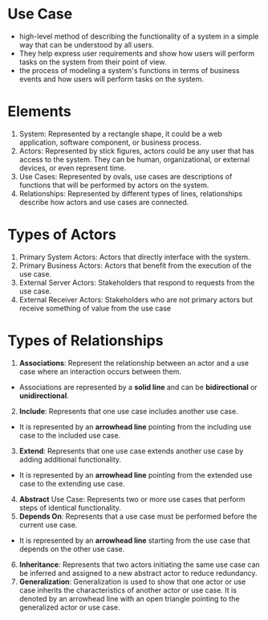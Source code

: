# Use Case 
* high-level method of describing the functionality of a system in a simple way that can be understood by all users.
* They help express user requirements and show how users will perform tasks on the system from their point of view.
* the process of modeling a system's functions in terms of business events and how users will perform tasks on the system.
# Elements
1) System: Represented by a rectangle shape, it could be a web application, software component, or business process.
2) Actors: Represented by stick figures, actors could be any user that has access to the system. They can be human, organizational, or external devices, or even represent time.
3) Use Cases: Represented by ovals, use cases are descriptions of functions that will be performed by actors on the system.
4) Relationships: Represented by different types of lines, relationships describe how actors and use cases are connected.

# Types of Actors
1) Primary System Actors: Actors that directly interface with the system.
2) Primary Business Actors: Actors that benefit from the execution of the use case.
3) External Server Actors: Stakeholders that respond to requests from the use case.
4) External Receiver Actors: Stakeholders who are not primary actors but receive something of value from the use case

# Types of Relationships
1) **Associations**: Represent the relationship between an actor and a use case where an interaction occurs between them.
* Associations are represented by a **solid line** and can be **bidirectional** or **unidirectional**.
2) **Include**: Represents that one use case includes another use case.
* It is represented by an **arrowhead line** pointing from the including use case to the included use case.
3) **Extend**: Represents that one use case extends another use case by adding additional functionality.
* It is represented by an **arrowhead line** pointing from the extended use case to the extending use case.
4) **Abstract** Use Case: Represents two or more use cases that perform steps of identical functionality.
5) **Depends On**: Represents that a use case must be performed before the current use case.
* It is represented by an **arrowhead line** starting from the use case that depends on the other use case.
6) **Inheritance**: Represents that two actors initiating the same use case can be inferred and assigned to a new abstract actor to reduce redundancy.
7) **Generalization**: Generalization is used to show that one actor or use case inherits the characteristics of another actor or use case. It is denoted by an arrowhead line with an open triangle pointing to the generalized actor or use case.
